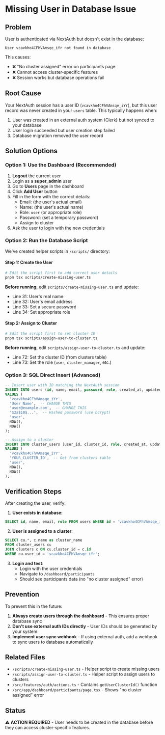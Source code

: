 # Missing User in Database Issue

## Problem

User is authenticated via NextAuth but doesn't exist in the database:

```
User vcavkho4CFhVAmsqe_iYr not found in database
```

This causes:

- ❌ "No cluster assigned" error on participants page
- ❌ Cannot access cluster-specific features
- ❌ Session works but database operations fail

## Root Cause

Your NextAuth session has a user ID (`vcavkho4CFhVAmsqe_iYr`), but this user
record was never created in your `users` table. This typically happens when:

1. User was created in an external auth system (Clerk) but not synced to your
   database
2. User login succeeded but user creation step failed
3. Database migration removed the user record

## Solution Options

### Option 1: Use the Dashboard (Recommended)

1. **Logout** the current user
2. Login as a **super_admin** user
3. Go to **Users** page in the dashboard
4. Click **Add User** button
5. Fill in the form with the correct details:
   - Email: (the user's actual email)
   - Name: (the user's actual name)
   - Role: `user` (or appropriate role)
   - Password: (set a temporary password)
   - Assign to cluster
6. Ask the user to login with the new credentials

### Option 2: Run the Database Script

We've created helper scripts in `/scripts/` directory:

#### Step 1: Create the User

```bash
# Edit the script first to add correct user details
pnpm tsx scripts/create-missing-user.ts
```

**Before running**, edit `scripts/create-missing-user.ts` and update:

- Line 31: User's real name
- Line 32: User's email address
- Line 33: Set a secure password
- Line 34: Set appropriate role

#### Step 2: Assign to Cluster

```bash
# Edit the script first to set cluster ID
pnpm tsx scripts/assign-user-to-cluster.ts
```

**Before running**, edit `scripts/assign-user-to-cluster.ts` and update:

- Line 72: Set the cluster ID (from clusters table)
- Line 73: Set the role (`user`, `cluster_manager`, etc.)

### Option 3: SQL Direct Insert (Advanced)

```sql
-- Insert user with ID matching the NextAuth session
INSERT INTO users (id, name, email, password, role, created_at, updated_at)
VALUES (
  'vcavkho4CFhVAmsqe_iYr',
  'User Name',  -- CHANGE THIS
  'user@example.com',  -- CHANGE THIS
  '$2a$10$...',  -- Hashed password (use bcrypt)
  'user',
  NOW(),
  NOW()
);

-- Assign to a cluster
INSERT INTO cluster_users (user_id, cluster_id, role, created_at, updated_at)
VALUES (
  'vcavkho4CFhVAmsqe_iYr',
  'YOUR_CLUSTER_ID',  -- Get from clusters table
  'user',
  NOW(),
  NOW()
);
```

## Verification Steps

After creating the user, verify:

1. **User exists in database**:

```sql
SELECT id, name, email, role FROM users WHERE id = 'vcavkho4CFhVAmsqe_iYr';
```

2. **User is assigned to a cluster**:

```sql
SELECT cu.*, c.name as cluster_name
FROM cluster_users cu
JOIN clusters c ON cu.cluster_id = c.id
WHERE cu.user_id = 'vcavkho4CFhVAmsqe_iYr';
```

3. **Login and test**:
   - Login with the user credentials
   - Navigate to `/dashboard/participants`
   - Should see participants data (no "no cluster assigned" error)

## Prevention

To prevent this in the future:

1. **Always create users through the dashboard** - This ensures proper database
   sync
2. **Don't use external auth IDs directly** - User IDs should be generated by
   your system
3. **Implement user sync webhook** - If using external auth, add a webhook to
   sync users to database automatically

## Related Files

- `/scripts/create-missing-user.ts` - Helper script to create missing users
- `/scripts/assign-user-to-cluster.ts` - Helper script to assign users to
  clusters
- `/src/features/auth/actions.ts` - Contains `getUserClusterId()` function
- `/src/app/dashboard/participants/page.tsx` - Shows "no cluster assigned" error

## Status

⚠️ **ACTION REQUIRED** - User needs to be created in the database before they
can access cluster-specific features.

